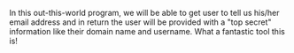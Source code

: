 In this out-this-world program, we will be able to get user to tell us his/her email address
and in return the user will be provided with a "top secret" information like their domain name and username. What a fantastic tool this is!
